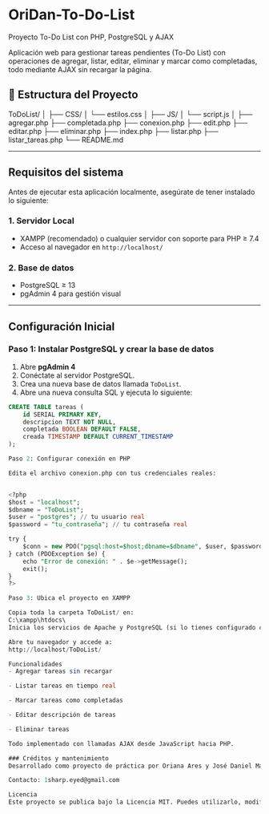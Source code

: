 # OriDan-To-Do-List
Proyecto To-Do List con PHP, PostgreSQL y AJAX

Aplicación web para gestionar tareas pendientes (To-Do List) con operaciones de agregar, listar, editar, eliminar y marcar como completadas, todo mediante AJAX sin recargar la página.

## 📁 Estructura del Proyecto

ToDoList/
│
├── CSS/
│ └── estilos.css
│
├── JS/
│ └── script.js
│
├── agregar.php
├── completada.php
├── conexion.php
├── edit.php
├── editar.php
├── eliminar.php
├── index.php
├── listar.php
├── listar_tareas.php
└── README.md

---

## Requisitos del sistema

Antes de ejecutar esta aplicación localmente, asegúrate de tener instalado lo siguiente:

### 1. **Servidor Local**
- XAMPP (recomendado) o cualquier servidor con soporte para PHP ≥ 7.4
- Acceso al navegador en `http://localhost/`

### 2. **Base de datos**
- PostgreSQL ≥ 13
- pgAdmin 4 para gestión visual

---

## Configuración Inicial

### Paso 1: Instalar PostgreSQL y crear la base de datos

1. Abre **pgAdmin 4**
2. Conéctate al servidor PostgreSQL.
3. Crea una nueva base de datos llamada `ToDoList`.
4. Abre una nueva consulta SQL y ejecuta lo siguiente:

```sql
CREATE TABLE tareas (
    id SERIAL PRIMARY KEY,
    descripcion TEXT NOT NULL,
    completada BOOLEAN DEFAULT FALSE,
    creada TIMESTAMP DEFAULT CURRENT_TIMESTAMP
);

Paso 2: Configurar conexión en PHP

Edita el archivo conexion.php con tus credenciales reales:


<?php
$host = "localhost";
$dbname = "ToDoList";
$user = "postgres"; // tu usuario real
$password = "tu_contraseña"; // tu contraseña real

try {
    $conn = new PDO("pgsql:host=$host;dbname=$dbname", $user, $password);
} catch (PDOException $e) {
    echo "Error de conexión: " . $e->getMessage();
    exit();
}
?>

Paso 3: Ubica el proyecto en XAMPP

Copia toda la carpeta ToDoList/ en:
C:\xampp\htdocs\
Inicia los servicios de Apache y PostgreSQL (si lo tienes configurado con pgAdmin local).

Abre tu navegador y accede a:
http://localhost/ToDoList/

Funcionalidades
- Agregar tareas sin recargar

- Listar tareas en tiempo real

- Marcar tareas como completadas

- Editar descripción de tareas

- Eliminar tareas

Todo implementado con llamadas AJAX desde JavaScript hacia PHP.

### Créditos y mantenimiento
Desarrollado como proyecto de práctica por Oriana Ares y José Daniel Maita, con integración manual entre PHP y PostgreSQL usando AJAX.

Contacto: 1sharp.eyed@gmail.com

Licencia
Este proyecto se publica bajo la Licencia MIT. Puedes utilizarlo, modificarlo y distribuirlo libremente, siempre que menciones al autor original.
